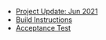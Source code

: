 - [Project Update: Jun 2021](2021-06-10-update)
- [Build Instructions](build)
- [Acceptance Test](acceptance-test)
